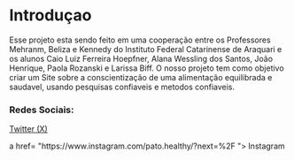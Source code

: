 # Introduçao
  Esse projeto esta sendo feito em uma cooperação entre os Professores Mehranm, Beliza e Kennedy do Instituto Federal Catarinense de Araquari e os alunos Caio Luiz Ferreira Hoepfner, Alana Wessling dos Santos, João Henrique, Paola Rozanski e Larissa Biff. O nosso projeto tem como objetivo criar um Site sobre a conscientização de uma alimentação equilibrada e saudavel, usando pesquisas confiaveis e metodos confiaveis.

### Redes Sociais:
  <a href="https://x.com/pato_healthy" > Twitter (X) </a>
  <p> a href= "https://www.instagram.com/pato.healthy/?next=%2F "> Instagram </a></p>


